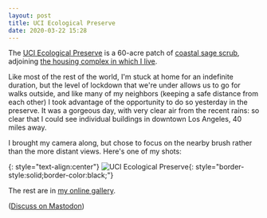 ```yaml
---
layout: post
title: UCI Ecological Preserve
date: 2020-03-22 15:28
---
```

The [UCI Ecological Preserve](http://ecopreserve.ucnrs.org/) is a 60-acre patch of [coastal sage scrub](https://en.wikipedia.org/wiki/Coastal_sage_scrub), adjoining [the housing complex in which I live](https://en.wikipedia.org/wiki/University_Hills,_Irvine).

Like most of the rest of the world, I'm stuck at home for an indefinite duration, but the level of lockdown that we're under allows us to go for walks outside, and like many of my neighbors (keeping a safe distance from each other) I took advantage of the opportunity to do so yesterday in the preserve. It was a gorgeous day, with very clear air from the recent rains: so clear that I could see individual buildings in downtown Los Angeles, 40 miles away.

I brought my camera along, but chose to focus on the nearby brush rather than the more distant views. Here's one of my shots:

{: style="text-align:center"}
![UCI Ecological Preserve](https://www.ics.uci.edu/~eppstein/pix/uciep/6-m.jpg){: style="border-style:solid;border-color:black;"}

The rest are in [my online gallery](https://www.ics.uci.edu/~eppstein/pix/uciep/index.html).

([Discuss on Mastodon](https://mathstodon.xyz/@11011110/103869119505106054))